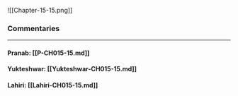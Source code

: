 ![[Chapter-15-15.png]]

### Commentaries

---

#### Pranab: [[P-CH015-15.md]]

#### Yukteshwar: [[Yukteshwar-CH015-15.md]]

#### Lahiri: [[Lahiri-CH015-15.md]]
